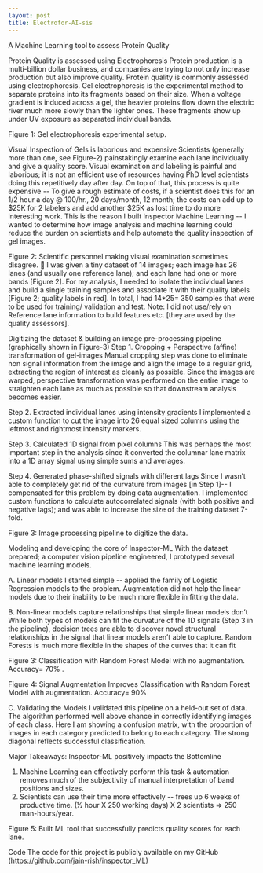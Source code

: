 ```yaml
---
layout: post
title: Electrofor-AI-sis
---
```


A Machine Learning tool to assess Protein Quality

Protein Quality is assessed using Electrophoresis
Protein production is a multi-billion dollar business, and companies are trying to not only increase production but also improve quality.  Protein quality is commonly assessed using electrophoresis.  Gel electrophoresis is the experimental method to separate proteins into its fragments based on their size.  When a voltage gradient is induced across a gel, the heavier proteins flow down the electric river much more slowly than the lighter ones.  These fragments show up under UV exposure as separated individual bands. 




Figure 1: Gel electrophoresis experimental setup.

Visual Inspection of Gels is laborious and expensive
Scientists (generally more than one, see Figure-2) painstakingly examine each lane individually and give a quality score. Visual examination and labeling is painful and laborious; it is not an efficient use of resources having PhD level scientists doing this repetitively day after day.  On top of that, this process is quite expensive -- To give a rough estimate of costs, if a scientist does this for an 1/2 hour a day @ $100$/hr., 20 days/month, 12 month; the costs can add up to $25K for 2 labelers and add another $25K as lost time to do more interesting work.  This is the reason I built Inspector Machine Learning -- I wanted to determine how image analysis and machine learning could reduce the burden on scientists and help automate the quality inspection of gel images.
 

Figure 2: Scientific personnel making visual examination sometimes disagree.

I was given a tiny dataset of 14 images; each image has 26 lanes (and usually one reference lane); and each lane had one or more bands [Figure 2].  For my analysis, I needed to isolate the individual lanes and build a single training samples and associate it with their quality labels [Figure 2; quality labels in red].  In total, I had 14*25= 350 samples that were to be used for training/ validation and test.  Note: I did not use/rely on Reference lane information to build features etc. [they are used by the quality assessors].

Digitizing the dataset & building an image pre-processing pipeline
(graphically shown in Figure-3)
Step 1.	Cropping + Perspective (affine) transformation of gel-images
Manual cropping step was done to eliminate non signal information from the image and align the image to a regular grid, extracting the region of interest as cleanly as possible.  Since the images are warped, perspective transformation was performed on the entire image to straighten each lane as much as possible so that downstream analysis becomes easier.

Step 2.	Extracted individual lanes using intensity gradients
I implemented a custom function to cut the image into 26 equal sized columns using the leftmost and rightmost intensity markers. 

Step 3.	Calculated 1D signal from pixel columns
This was perhaps the most important step in the analysis since it converted the columnar lane matrix into a 1D array signal using simple sums and averages. 
 
Step 4.	Generated phase-shifted signals with different lags
Since I wasn’t able to completely get rid of the curvature from images [in Step 1]-- I compensated for this problem by doing data augmentation.  I implemented custom functions to calculate autocorrelated signals (with both positive and negative lags); and was able to increase the size of the training dataset  7-fold.




Figure 3: Image processing pipeline to digitize the data.
 








Modeling and developing the core of Inspector-ML 
With the dataset prepared; a computer vision pipeline engineered,  I prototyped several machine learning models. 

A.	Linear models
I started simple -- applied the family of Logistic Regression models to the problem.  Augmentation did not help the linear models due to their inability to be much more flexible in fitting the data.

B.	Non-linear models capture relationships that simple linear models don’t
While both types of models can fit the curvature of the 1D signals (Step 3 in the pipeline),  decision trees are able to discover novel structural relationships in the signal that linear models aren’t able to capture. Random Forests is much more flexible in the shapes of the curves that it can fit

Figure 3: Classification with Random Forest Model with no augmentation.  Accuracy= 70%
.

Figure 4: Signal Augmentation Improves Classification with Random Forest Model with augmentation.  Accuracy= 90%

C.	Validating the Models
I validated this pipeline on a held-out set of data. The algorithm performed well above chance in correctly identifying images of each class.  Here I am showing a confusion matrix, with the proportion of images in each category predicted to belong to each category. The strong diagonal reflects successful classification.

Major Takeaways: 
Inspector-ML positively impacts the Bottomline

1.	Machine Learning can effectively perform this task & automation removes much of the subjectivity of manual interpretation of band positions and sizes.
2.	Scientists can use their time more effectively -- frees up 6 weeks of productive time.  (½  hour X 250 working days) X 2 scientists ⇒ 250 man-hours/year. 


Figure 5: Built ML tool that successfully predicts quality scores for each lane.

Code
The code for this project is publicly available on my GitHub (https://github.com/jain-rish/inspector_ML)



